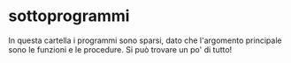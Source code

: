 # sottoprogrammi
In questa cartella i programmi sono sparsi, dato che l'argomento principale sono le funzioni e le procedure. Si può trovare un po' di tutto!
